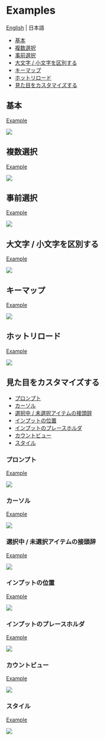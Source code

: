 # Examples

[English](./#readme) | 日本語

- [基本](#基本)
- [複数選択](#複数選択)
- [事前選択](#事前選択)
- [大文字 / 小文字を区別する](#大文字--小文字を区別する)
- [キーマップ](#キーマップ)
- [ホットリロード](#ホットリロード)
- [見た目をカスタマイズする](#見た目をカスタマイズする)

## 基本

[Example](./basic/)

![](./basic/demo.gif)

## 複数選択

[Example](./multiple/)

![](./multiple/demo.gif)

## 事前選択

[Example](./preselect/)

![](./preselect/demo.gif)

## 大文字 / 小文字を区別する

[Example](./case-sensitive/)

![](./case-sensitive/demo.gif)

## キーマップ

[Example](./keymap/)

![](./keymap/demo.gif)

## ホットリロード

[Example](./hotreload/)

![](./hotreload/demo.gif)

## 見た目をカスタマイズする

- [プロンプト](#プロンプト)
- [カーソル](#カーソル)
- [選択中 / 未選択アイテムの接頭辞](#選択中--未選択アイテムの接頭辞)
- [インプットの位置](#インプットの位置)
- [インプットのプレースホルダ](#インプットのプレースホルダ)
- [カウントビュー](#カウントビュー)
- [スタイル](#スタイル)

### プロンプト

[Example](./prompt/)

![](./prompt/demo.gif)

### カーソル

[Example](./cursor/)

![](./cursor/demo.gif)

### 選択中 / 未選択アイテムの接頭辞

[Example](./prefix/)

![](./prefix/demo.gif)

### インプットの位置

[Example](./input-position/)

![](./input-position/demo.gif)

### インプットのプレースホルダ

[Example](./placeholder/)

![](./placeholder/demo.gif)

### カウントビュー

[Example](./countview/)

![](./countview/demo.gif)

### スタイル

[Example](./styles/)

![](./styles/demo.gif)
